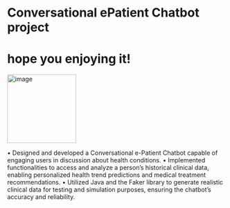 # Conversational ePatient Chatbot project
# hope you enjoying it!
<img width="159" alt="image" src="https://user-images.githubusercontent.com/123215741/233810660-dbf19fc1-5157-47fd-bf96-44dcfead1831.png">

•	Designed and developed a Conversational e-Patient Chatbot capable of engaging users in discussion about health conditions.
•	Implemented functionalities to access and analyze a person’s historical clinical data, enabling personalized health trend predictions and medical treatment recommendations.
•	Utilized Java and the Faker library to generate realistic clinical data for testing and simulation purposes, ensuring the chatbot’s accuracy and reliability. 

